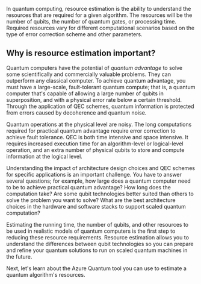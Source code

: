In quantum computing, resource estimation is the ability to understand the resources that are required for a given algorithm. The resources will be the number of qubits, the number of quantum gates, or processing time. Required resources vary for different computational scenarios based on the type of error correction scheme and other parameters. 

## Why is resource estimation important?

Quantum computers have the potential of *quantum advantage* to solve some scientifically and commercially valuable problems. They can outperform any classical computer. To achieve quantum advantage, you must have a large-scale, fault-tolerant quantum compute; that is, a quantum computer that's capable of allowing a large number of qubits in superposition, and with a physical error rate below a certain threshold. Through the application of QEC schemes, quantum information is protected from errors caused by decoherence and quantum noise.

Quantum operations at the physical level are noisy. The long computations required for practical quantum advantage require error correction to achieve fault tolerance. QEC is both time intensive and space intensive. It requires increased execution time for an algorithm-level or logical-level operation, and an extra number of physical qubits to store and compute information at the logical level.

Understanding the impact of architecture design choices and QEC schemes for specific applications is an important challenge. You have to answer several questions; for example, how large does a quantum computer need to be to achieve practical quantum advantage? How long does the computation take? Are some qubit technologies better suited than others to solve the problem you want to solve? What are the best architecture choices in the hardware and software stacks to support scaled quantum computation?

Estimating the running time, the number of qubits, and other resources to be used in realistic models of quantum computers is the first step to reducing these resource requirements. Resource estimation allows you to understand the differences between qubit technologies so you can prepare and refine your quantum solutions to run on scaled quantum machines in the future.

Next, let's learn about the Azure Quantum tool you can use to estimate a quantum algorithm's resources.
